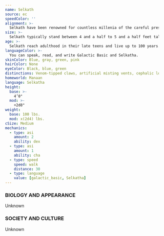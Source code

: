 ```yaml
---
name: Selkath
source: ec
speedColor: ''
alignment: >-
  Selkath have been renowned for countless millenia of the careful preservation of neutrality. As such individuals tend towards the neutral balanced alignment, though there are exceptions.
size: >-
  Selkath typically stand between 4 and a half to 5 and a half feet tall and average 130 pounds. Regardless of your position in that range, your size is Medium.
age: >-
  Selkath reach adulthood in their late teens and live up to 100 years.
languageColor: >-
  You can speak, read, and write Galactic Basic and Selkatha. 
skinColor: Blue, gray, green, pink
hairColor: None
eyeColor: Black, blue, green
distinctions: Venom-tipped claws, artificial misting vents, cephalic lobes, three-digit hands, two-toed feet
homeworld: Manaan
language: Selkatha
height:
  base: >-
    4’0"
  mod: >-
    +2d8"
weight:
  base: 100 lbs.
  mod: x(2d4) lbs.
cSize: Medium
mechanics:
  - type: asi
    amount: 2
    ability: dex
  - type: asi
    amount: 1
    ability: cha
  - type: speed
    speed: walk
    distance: 30
  - type: language
    value: [galactic_basic, Selkatha]
---
```

### BIOLOGY AND APPEARANCE
Unknown

### SOCIETY AND CULTURE
Unknown
    